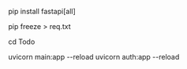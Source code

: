 pip install fastapi[all]

pip freeze > req.txt  

cd Todo

uvicorn main:app --reload
uvicorn auth:app --reload
